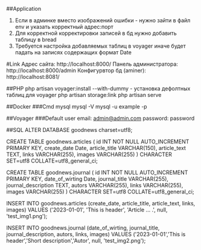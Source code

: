 ##Application
1. Если в админке вместо изображений ошибки - нужно зайти в файл env и указать корректный адрес:порт
2. Для корректной корректировки записей в бд нужно добавить таблицу в bread
3. Требуется настройка добавляемых таблиц в voyager иначе будет падать на записях содержащих формат Date

#Link
Адрес сайта:                http://localhost:8000/
Панель администратора:      http://localhost:8000/admin
Конфигурвтор бд (aminer):   http://localhost:8081/ 

##PHP
php artisan voyager:install --with-dummy    - установка дефолтных таблиц для voyager
php artisan storage:link
php artisan serve

##Docker
###Cmd mysql 
mysql -V
mysql -u example -p

##Voyager
###Default user
email: admin@admin.com
password: password

##SQL
ALTER DATABASE goodnews charset=utf8;

CREATE TABLE goodnews.articles (
	id INT NOT NULL AUTO_INCREMENT PRIMARY KEY,
	create_date Date,
	article_title VARCHAR(150),
	article_text TEXT,
	links VARCHAR(255),
	images VARCHAR(255)
) CHARACTER SET=utf8 COLLATE=utf8_general_ci;

CREATE TABLE goodnews.journal (
	id INT NOT NULL AUTO_INCREMENT PRIMARY KEY,
	date_of_wirting Date,
	journal_title VARCHAR(255),
	journal_description TEXT,
	autors VARCHAR(255),
	links VARCHAR(255),
	images VARCHAR(255)
) CHARACTER SET=utf8 COLLATE=utf8_general_ci;

INSERT INTO goodnews.articles (create_date, article_title, article_text, links, images) 
VALUES ('2023-01-01', 'This is header', 'Article ... .', null, 'test_img1.png');

INSERT INTO goodnews.journal (date_of_wirting, journal_title, journal_description, autors, links, images) 
VALUES ('2023-01-01','This is header','Short description','Autor', null, 'test_img2.png');
